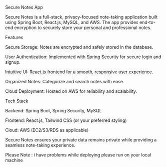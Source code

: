Secure Notes App

Secure Notes is a full-stack, privacy-focused note-taking application built using Spring Boot, React.js, MySQL, and AWS. The app provides end-to-end encryption to securely store your personal and professional notes.

Features

Secure Storage: Notes are encrypted and safely stored in the database.

User Authentication: Implemented with Spring Security for secure login and signup.

Intuitive UI: React.js frontend for a smooth, responsive user experience.

Organized Notes: Categorize and search notes with ease.

Cloud Deployment: Hosted on AWS for reliability and scalability.

Tech Stack

Backend: Spring Boot, Spring Security, MySQL

Frontend: React.js, Tailwind CSS (or your preferred styling)

Cloud: AWS (EC2/S3/RDS as applicable)

Secure Notes ensures your private data remains private while providing a seamless note-taking experience.

Please Note : i have problems while deploying please run on your local machine
